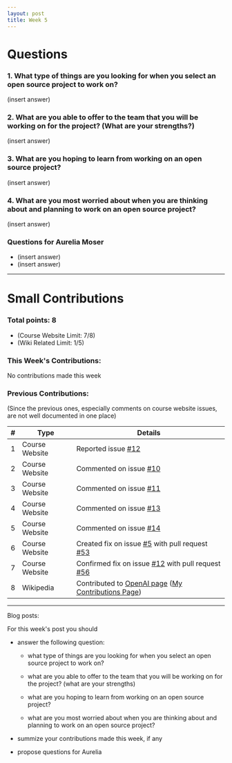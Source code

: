 ```yaml
---
layout: post
title: Week 5
---
```


# Questions

### 1. What type of things are you looking for when you select an open source project to work on?

(insert answer)

### 2. What are you able to offer to the team that you will be working on for the project? (What are your strengths?)

(insert answer)

### 3. What are you hoping to learn from working on an open source project?

(insert answer)

### 4. What are you most worried about when you are thinking about and planning to work on an open source project?

(insert answer)

### Questions for Aurelia Moser

* (insert answer)
* (insert answer)

--------------------------------
# Small Contributions
 
### Total points: 8
* (Course Website Limit: 7/8)
* (Wiki Related Limit: 1/5)

### This Week's Contributions:

No contributions made this week

### Previous Contributions:

(Since the previous ones, especially comments on course website issues, are not well documented in one place)

|**#**|**Type**|**Details**|
|-----|--------|-----------|
|1|Course Website|Reported issue [#12](https://github.com/joannakl/cs480_s18/issues/12)|
|2|Course Website|Commented on issue [#10](https://github.com/joannakl/cs480_s18/issues/10)|
|3|Course Website|Commented on issue [#11](https://github.com/joannakl/cs480_s18/issues/11)|
|4|Course Website|Commented on issue [#13](https://github.com/joannakl/cs480_s18/issues/13)|
|5|Course Website|Commented on issue [#14](https://github.com/joannakl/cs480_s18/issues/14)|
|6|Course Website|Created fix on issue [#5](https://github.com/joannakl/cs480_s18/issues/5) with pull request [#53](https://github.com/joannakl/cs480_s18/pull/53)|
|7|Course Website|Confirmed fix on issue [#12](https://github.com/joannakl/cs480_s18/issues/12) with pull request [#56](https://github.com/joannakl/cs480_s18/pull/56)|
|8|Wikipedia|Contributed to [OpenAI page](https://en.wikipedia.org/w/index.php?title=OpenAI&oldid=824974813) ([My Contributions Page](https://en.wikipedia.org/wiki/Special:Contributions/PhrydRhys))|

------------------------
Blog posts:

For this week's post you should

- answer the following question:

  - what type of things are you looking for when you select an open source  project to work on?

  - what are you able to offer to the team that you will be working on for the project? (what are your strengths)

  - what are you hoping to learn from working on an open source project?

  - what are you most worried about when you are thinking about and planning  to work on an open source project? 

- summize your contributions made this week, if any

- propose questions for Aurelia 
